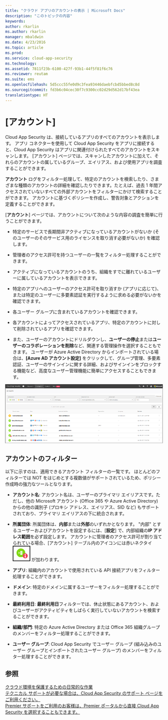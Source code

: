 ```yaml
---
title: "クラウド アプリのアカウントの表示 | Microsoft Docs"
description: "このトピックの内容"
keywords: 
author: rkarlin
ms.author: rkarlin
manager: mbaldwin
ms.date: 4/23/2016
ms.topic: article
ms.prod: 
ms.service: cloud-app-security
ms.technology: 
ms.assetid: 7811f23b-6100-427f-93b1-44f5f81f6c76
ms.reviewer: reutam
ms.suite: ems
ms.openlocfilehash: 5d5ccc55fe0d9c3fea93446daebfcbd5bbed8c8d
ms.sourcegitcommit: fd3b6c04cec30f7c9300cc02d29d562d17bf43ea
translationtype: HT
---
```

# <a name="accounts"></a>[アカウント]
Cloud App Security は、接続しているアプリのすべてのアカウントを表示します。 アプリ コネクターを使用して Cloud App Security をアプリに接続すると、Cloud App Security はアプリに関連付けられたすべてのアカウントをスキャンします。 [アカウント] ページでは、スキャンしたアカウントに加えて、それらのアカウントの属しているグループ、エイリアス、および使用アプリを調査することができます。 


**アカウント** ログをフィルター処理して、特定のアカウントを検索したり、さまざまな種類のアカウントの詳細を確認したりできます。たとえば、過去 1 年間アクセスされていないすべての外部アカウントをフィルターにかけて検索することができます。 アカウントに基づくポリシーを作成し、警告対象とアクションを定義することができます。 

[**アカウント**] ページでは、アカウントについて次のような内容の調査を簡単に行うことができます。  

-   特定のサービスで長期間非アクティブになっているアカウントがないか (そのユーザーのそのサービス用のライセンスを取り消す必要がないか) を確認します。  
-   管理者のアクセス許可を持つユーザーの一覧をフィルター処理することができます。  

-   アクティブになっているアカウントのうち、組織をすでに離れているユーザーに属しているアカウントを表示できます。  

-   特定のアプリへのユーザーのアクセス許可を取り消すか (アプリに応じて)、または特定のユーザーに多要素認証を実行するように求める必要がないかを確認できます。
    
-   各ユーザー グループに含まれているアカウントを確認できます。  

-   各アカウントによってアクセスされているアプリ、特定のアカウントに対して削除されているアプリを確認できます。
    
-   また、ユーザーのアカウントにドリルダウンし、**ユーザーの停止**または**ユーザーのコラボレーションを削除**など、関連する管理操作を選択することもできます。 ユーザーが Azure Active Directory からインポートされている場合は、**[Azure AD アカウント設定]** をクリックして、グループ管理、多要素認証、ユーザーのサインインに関する詳細、およびサインインをブロックする機能など、高度なユーザー管理機能に簡単にアクセスすることもできます。

![アカウントの画面](./media/accounts-page.png)

## <a name="account-filters"></a>アカウントのフィルター
以下に示すのは、適用できるアカウント フィルターの一覧です。 ほとんどのフィルターでは NOT をはじめとする複数値がサポートされているため、ポリシー作成時の強力なツールとなります。  
  
- **アカウント名**: アカウント名は、ユーザーのプライマリ エイリアスです。ただし、他の Microsoft アカウント (Office 365 や Azure Active Directory) からの他の識別子 (プロキシ アドレス、エイリアス、SID など) もサポートされており、プライマリ エイリアスの下に統合されます。

- **所属団体**: 所属団体は、**内部**または**外部**のいずれかとなります。 "内部" とするユーザーおよびアカウントを設定するには、[**設定**] で、内部組織の**IP アドレス範囲**を必ず設定します。 アカウントに管理者のアクセス許可が割り当てられている場合、[アカウント] テーブル内のアイコンには赤いネクタイ ![アカウント管理アイコン](./media/accounts-admin-icon.png) が加わります。

- **アプリ**: 組織内のアカウントで使用されている API 接続アプリをフィルター処理することができます。

- **ドメイン**: 特定のドメインに属するユーザーをフィルター処理することができます。

- **最終利用日**: **最終利用日**フィルターでは、休止状態にあるアカウント、およびユーザーがアクティビティをしばらく実行していないアカウントを検索することができます。

- **組織/部門**: 特定の Azure Active Directory または Office 365 組織グループのメンバーをフィルター処理することができます。

- **ユーザー グループ**: Cloud App Security でユーザー グループ (組み込みのユーザー グループとインポートされたユーザー グループ) のメンバーをフィルター処理することができます。


## <a name="see-also"></a>参照  
[クラウド環境を保護するための日常的な作業](daily-activities-to-protect-your-cloud-environment.md)   
[テクニカル サポートが必要な場合は、Cloud App Security のサポート ページをご利用ください。](http://support.microsoft.com/oas/default.aspx?prid=16031)   
[Premier サポートをご利用のお客様は、Premier ポータルから直接 Cloud App Security を選択することもできます。](https://premier.microsoft.com/)  
  
  